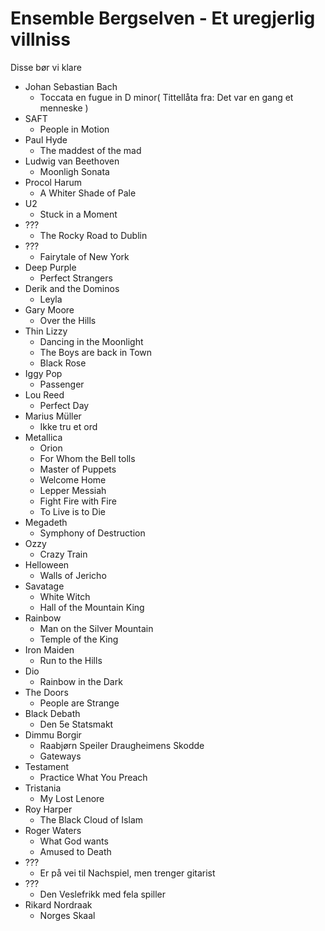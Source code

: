 # Ensemble Bergselven - Et uregjerlig villniss

Disse bør vi klare

- Johan Sebastian Bach
  - Toccata en fugue in D minor( Tittellåta fra: Det var en gang et menneske )
- SAFT
  - People in Motion
- Paul Hyde
  - The maddest of the mad
- Ludwig van Beethoven
  - Moonligh Sonata
- Procol Harum
  - A Whiter Shade of Pale
- U2
  - Stuck in a Moment
- ???
  - The Rocky Road to Dublin
- ???
  - Fairytale of New York
- Deep Purple
  - Perfect Strangers
- Derik and the Dominos
  - Leyla
- Gary Moore
  - Over the Hills
- Thin Lizzy
  - Dancing in the Moonlight
  - The Boys are back in Town
  - Black Rose
- Iggy Pop
  - Passenger
- Lou Reed
  - Perfect Day
- Marius Müller
  - Ikke tru et ord
- Metallica
  - Orion
  - For Whom the Bell tolls
  - Master of Puppets
  - Welcome Home
  - Lepper Messiah
  - Fight Fire with Fire
  - To Live is to Die
- Megadeth
  - Symphony of Destruction
- Ozzy
  - Crazy Train
- Helloween
  - Walls of Jericho
- Savatage
  - White Witch
  - Hall of the Mountain King
- Rainbow
  - Man on the Silver Mountain
  - Temple of the King
- Iron Maiden
  - Run to the Hills
- Dio
  - Rainbow in the Dark
- The Doors
  - People are Strange
- Black Debath
  - Den 5e Statsmakt
- Dimmu Borgir
  - Raabjørn Speiler Draugheimens Skodde
  - Gateways
- Testament
  - Practice What You Preach
- Tristania
  - My Lost Lenore
- Roy Harper
  - The Black Cloud of Islam
- Roger Waters
  - What God wants
  - Amused to Death
- ???
  - Er på vei til Nachspiel, men trenger gitarist
- ???
  - Den Veslefrikk med fela spiller
- Rikard Nordraak
  - Norges Skaal
